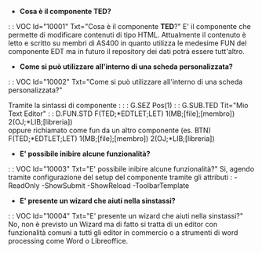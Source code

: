 - **Cosa è il componente **TED**?**

 :  : VOC Id="10001" Txt="Cosa è il componente **TED**?"
 E' il componente che permette di modificare contenuti di tipo HTML. Attualmente il contenuto è  letto e scritto su membri di AS400 in quanto utilizza le medesime FUN del componente EDT ma  in futuro il repository dei dati potrà essere tutt'altro.

- **Come si può utilizzare all'interno di una scheda personalizzata?**

 :  : VOC Id="10002" Txt="Come si può utilizzare all'interno di una scheda personalizzata?"

Tramite la sintassi di componente :    :  : G.SEZ Pos(1)                      :  : G.SUB.TED Tit="Mio Text Editor"        :  : D.FUN.STD F(TED;\*EDTLET;LET) 1(MB;[file];[membro]) 2(OJ;\*LIB;[libreria])   
 oppure richiamato come fun da un altro componente (es. BTN)             
 F(TED;\*EDTLET;LET) 1(MB;[file];[membro]) 2(OJ;\*LIB;[libreria])           
- **E' possibile inibire alcune funzionalità?**

 :  : VOC Id="10003" Txt="E' possibile inibire alcune funzionalità?"
 Si, agendo tramite configurazione del setup del componente tramite gli attributi :   -ReadOnly                                                                           -ShowSubmit                                                                           -ShowReload                                                                           -ToolbarTemplate

- **E' presente un wizard che aiuti nella sinstassi?**

 :  : VOC Id="10004" Txt="E' presente un wizard che aiuti nella sinstassi?"
No, non è previsto un Wizard ma di fatto si tratta di un editor con funzionalità comuni a tutti gli editor in commercio o a strumenti di word processing come Word o Libreoffice.

